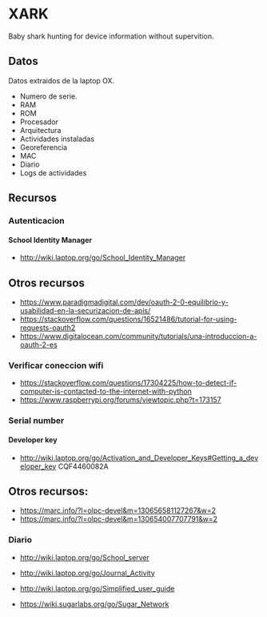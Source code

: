 # XARK
Baby shark hunting for device information without supervition.

## Datos
Datos extraidos de la laptop OX.

* Numero de serie.
* RAM
* ROM
* Procesador
* Arquitectura
* Actividades instaladas
* Georeferencia
* MAC
* Diario
* Logs de actividades

## Recursos

### Autenticacion

#### School Identity Manager

* http://wiki.laptop.org/go/School_Identity_Manager

Otros recursos
---
* https://www.paradigmadigital.com/dev/oauth-2-0-equilibrio-y-usabilidad-en-la-securizacion-de-apis/
* https://stackoverflow.com/questions/16521486/tutorial-for-using-requests-oauth2
* https://www.digitalocean.com/community/tutorials/una-introduccion-a-oauth-2-es

### Verificar coneccion wifi
* https://stackoverflow.com/questions/17304225/how-to-detect-if-computer-is-contacted-to-the-internet-with-python
* https://www.raspberrypi.org/forums/viewtopic.php?t=173157

### Serial number

#### Developer key

* http://wiki.laptop.org/go/Activation_and_Developer_Keys#Getting_a_developer_key
CQF4460082A

Otros recursos:
---
* https://marc.info/?l=olpc-devel&m=130656581127267&w=2
* https://marc.info/?l=olpc-devel&m=130654007707791&w=2

### Diario

* http://wiki.laptop.org/go/School_server
* http://wiki.laptop.org/go/Journal_Activity
* http://wiki.laptop.org/go/Simplified_user_guide

* https://wiki.sugarlabs.org/go/Sugar_Network
